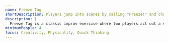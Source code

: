 ```yaml
---
name: Freeze Tag
shortDescription: Players jump into scenes by calling "Freeze!" and changing the action.
description: |
  Freeze Tag is a classic improv exercise where two players act out a scene, and others can call "Freeze!" to stop the action, then tag in and start a new scene based on the frozen pose. Builds creativity, quick thinking, and physicality.
minimumPeople: 4
focus: Creativity, Physicality, Quick Thinking
---
```

